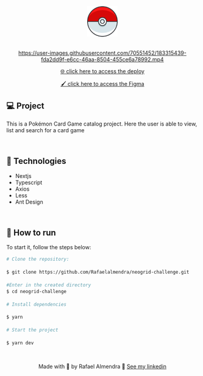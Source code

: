 <div align="center">
  <img src="github/icon.png" width="80px" />
</div>

<br/>


<div align="center">

 https://user-images.githubusercontent.com/70551452/183315439-fda2dd9f-e6cc-46aa-8504-455ce6a78992.mp4
 
</div>



<div align="center">
  <a href="https://pokemon-universe.vercel.app/" target="_blank">
    🌐 click here to access the deploy
  </a>
</div>

<p align="center">
  <a href="https://pokemon-universe.vercel.app/" target="_blank">
    🖌️ click here to access the Figma
  </a>
</p>

## 💻 Project

This is a Pokémon Card Game catalog project. Here the user is able to view, list and search for a card game

<br>

## 🧪 Technologies

- Nextjs
- Typescript
- Axios
- Less
- Ant Design

<br>

## 🚀 How to run

To start it, follow the steps below:

```bash
# Clone the repository:

$ git clone https://github.com/Rafaelalmendra/neogrid-challenge.git

#Enter in the created directory
$ cd neogrid-challenge

# Install dependencies

$ yarn

# Start the project

$ yarn dev
```

<br>

<div align="center">

Made with 💜 by Rafael Almendra 👋 [See my linkedin](https://www.linkedin.com/in/rafaelalmendraa/)

</div>
